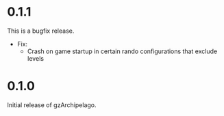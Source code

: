 # 0.1.1

This is a bugfix release.

- Fix:
  - Crash on game startup in certain rando configurations that exclude levels

# 0.1.0

Initial release of gzArchipelago.

